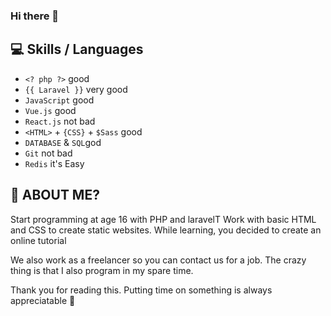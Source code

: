 ### Hi there 👋

## 💻 Skills / Languages

- `<? php ?>` good
- `{{ Laravel }}` very good
- `JavaScript` good
- `Vue.js` good
- `React.js` not bad
- `<HTML>` + `{CSS}` + `$Sass` good
- `DATABASE` & `SQL`god
- `Git` not bad
- `Redis` it's Easy

## 🤔 ABOUT ME?
Start programming at age 16 with PHP and laravelT Work with basic HTML and CSS to create static websites. While learning, you decided to create an online tutorial

We also work as a freelancer so you can contact us for a job. The crazy thing is that I also program in my spare time.

Thank you for reading this. Putting time on something is always appreciatable 🙏
